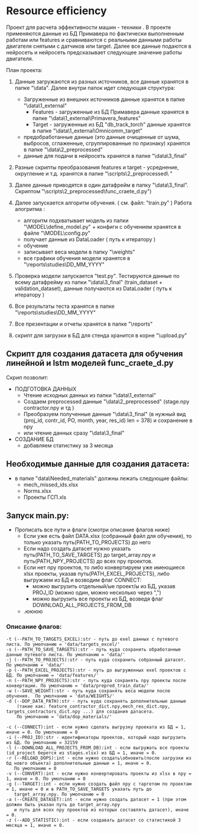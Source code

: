 # **Resource efficiency**

Проект для расчета эффективности машин - техники . 
В проекте применяются данные из БД Примавера по фактически выполненным работам или features и сравниваются с реальными данными работы двигателя снятыми с датчиков или target.
Далее все данные подаются в нейросеть и нейросеть предсказывает следующее значение работы двигателя.

План проекта:
1. Данные загружаются из разных источников, все данные хранятся в папке "\data\". Далее внутри папок идет следующая структура:
	- Загруженные из внешних источников данные хранятся в папке "\data\1_external\"
		+ Features - загруженные из БД Примавера данные хранятся в папке "\data\1_external\Primavera_features\" 
		+ Target - загруженные из БД "db_track_torch" данные хранятся в папке "\data\1_external\Omnicomm_target\"
	- предобработанные данные (это данные очищенные от шума, выбросов, сглаженные, сгруппированные по признаку) хранятся в папке "\data\2_preprocessed\"
	- данные для подачи в нейросеть хранятся в папке "\data\3_final\"
	
1. Разные скрипты преобразования features и target - усреднение, округление и т.д. хранятся в папке  "\scripts\2_preprocessed\ "	
1. Далее данные приводятся в один датафрейм в папку "\data\3_final\". Скриптом "\scripts\2_preprocessed\func_craete_d.py")
1. Далее запускается алгоритм обучения. ( см. файл: "train.py" ) Работа алогритма : 
	- алгоритм подхватывает модель из папки "\MODEL\define_model.py" + конфиги с обучением хранятся в файле "\MODEL\config.py"
	- получает данные из DataLoader ( путь к итератору ) 
	- обучение
	- записывает веса модели в папку  "\weights"
	- все графики обучения модели хранятся в "\reports\studies\DD_MM_YYYY\" 
	
1. Проверка модели запускается "test.py". Тестируются данные по всему датафрейму из папки "\data\3_final\" (train_dataset + validation_dataset), данные получаются из  DataLoader ( путь к итератору ) 
1. Все результаты теста хранятся в папке "\reports\studies\DD_MM_YYYY\"
1. Все презентации и отчеты хранятся в папке "\reports\"
1. скрипт для загрузки в БД для стенда хранится в корне "\upload.py"




## Скрипт для создания датасета для обучения линейной и lstm моделей func_craete_d.py
Скрип позволит:
* ПОДГОТОВКА ДАННЫХ
    -  Чтение исходных данных из папки "\data\1_external\"
    -  Создаем preprocessed данные "\data\2_preprocessed\" (stage.npy contractor.npy и тд )
    -  Преобразуем полученные данные "\data\3_final\" (в нужный вид (proj_id, contr_id, PO, month, year, res_id) len = 378) и сохранение в npy 
	+ или чтение данных сразу "\data\3_final\"
* СОЗДАНИЕ БД
    -  добавляем статистику за 3 месяца

## Необходимые данные для создания датасета:
* в папке "data\Needed_materials" должны лежать следующие файлы:
    - mech_missed_ids.xlsx
    - Norms.xlsx
    - Проекты ГСП.xls

## Запуск main.py:
- Прописать все пути и флаги (смотри описание флагов ниже)
    - Если уже есть файл DATA.xlsx (собранный файл для обучения), то только указать путь(PATH_TO_PROJECTS) до него
    - Если надо создать датасет нужно указать путь(PATH_TO_SAVE_TARGETS) до target_array.npy и путь(PATH_NPY_PROJECTS) до всех npy проектов.
    - Если нет npy проектов, то либо конвертируем уже имеющиеся xlsx проекты, указав путь(PATH_EXCEL_PROJECTS), либо выгружаем из БД и возводим флаг CONNECT:
        - можно выгрузить отдельный/ые проект/ы из БД, указав PROJ_ID (можно один, можно несколько через ",")
        - можно выгрузить все проекты из БД, возведя флаг DOWNLOAD_ALL_PROJECTS_FROM_DB
    - .юююю

### Описание флагов:
    -t (--PATH_TO_TARGETS_EXCEL):str - путь до exel данных с путевого листа. По умолчанию = 'data/targets_excel/'
    -s (--PATH_TO_SAVE_TARGETS):str - путь куда сохранить обработанные данные путевого листа. По умолчанию = 'data/'
    -j (--PATH_TO_PROJECTS):str - путь куда сохранить собранный датасет. По умолчанию = 'data/'
    -p (--PATH_EXCEL_PROJECTS):str - путь до выгруженных exel проектов с БД. По умолчанию = 'data/features/'
    -n (--PATH_NPY_PROJECTS):str - путь куда сохранять npy проекты после конвертации. По умолчанию = 'data/prepred_train_data/'
    -w (--SAVE_WEIGHT):str - путь куда сохранять веса модели после обучения.  По умолчанию = 'data/WEIGHTS/'
    -d (--DOP_DATA_PATH):str - путь куда сохранять дополнительные данные 
        (такие как: feature_contractor_dict.npy,mech_res_dict.npy, targets_contractors_dict.npy ...) для создания датасета. 
        По умолчанию = 'data/dop_materials/'

    -c (--CONNECT):int - если нужно сделать выгрузку проеката из БД = 1, иначе = 0. По умолчанию = 0
    -i (--PROJ_ID):str - идентификаторы проектов, который надо выгрузить из БД. По умолчанию = 32159
    -l (--DOWNLOAD_ALL_PROJECTS_FROM_DB):int - если выгружать все проекты (id_project берется из stages.xlsx) из БД = 1, иначе = 0.
    -r (--RELOAD_DOPS):int - если нужно создать\обновить(после загрузки из бд новго объекта) дополнительные данные = 1, иначе = 0.
       По умолчанию = 0
    -v (--CONVERT):int - если нужно конвертировать проекты из xlsx в npy = 1, иначе = 0. По умолчанию = 0
    -g (--TARGET):int - если нужно создать файл npy с таргетом по проектам = 1, иначе = 0 и в PATH_TO_SAVE_TARGETS указать путь до 
       target_array.npy. По умолчанию = 0
    -a (--CREATE_DATASET):int - если нужно создать датасет = 1 (при этом должен быть указан путь до target_array.npy
       и путь для всех npy проектов из которых составлять датасет), иначе = 0.  
    -z (--ADD_STATISTIC):int - если создавать датасет со статистикой 3 месяца = 1, иначе = 0.
    


    












